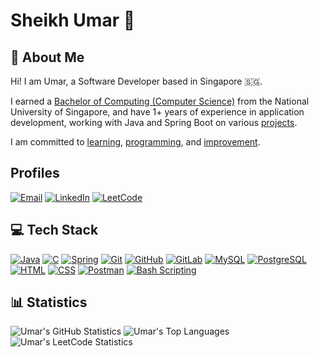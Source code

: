 # Sheikh Umar 👋

## 💫 About Me
Hi!
I am Umar, a Software Developer based in Singapore 🇸🇬.

I earned a [Bachelor of Computing (Computer Science)](https://github.com/shumarb/coursework) from the National University of Singapore,
and have 1+ years of experience in application development,
working with Java and Spring Boot on various [projects](https://github.com/shumarb/projects).

I am committed to [learning](https://github.com/shumarb/learning),
[programming](https://github.com/shumarb/programming),
and [improvement](https://github.com/shumarb/improvement).

## Profiles
[![Email](https://go-skill-icons.vercel.app/api/icons?i=outlook)](mailto:shumarb@outlook.com "Email")
[![LinkedIn](https://go-skill-icons.vercel.app/api/icons?i=linkedin)](https://www.linkedin.com/in/shumarb/ "LinkedIn")
[![LeetCode](https://go-skill-icons.vercel.app/api/icons?i=leetcode)](https://leetcode.com/u/shumarb/ "LeetCode")

## 💻 Tech Stack
[![Java](https://go-skill-icons.vercel.app/api/icons?i=java)](https://go-skill-icons.vercel.app/api/icons?i=java "Java")
[![C](https://go-skill-icons.vercel.app/api/icons?i=c)](https://go-skill-icons.vercel.app/api/icons?i=c "C")
[![Spring](https://go-skill-icons.vercel.app/api/icons?i=spring)](https://go-skill-icons.vercel.app/api/icons?i=spring "Spring")
[![Git](https://go-skill-icons.vercel.app/api/icons?i=git)](https://go-skill-icons.vercel.app/api/icons?i=git "Git")
[![GitHub](https://go-skill-icons.vercel.app/api/icons?i=github)](https://go-skill-icons.vercel.app/api/icons?i=github "GitHub")
[![GitLab](https://go-skill-icons.vercel.app/api/icons?i=gitlab)](https://go-skill-icons.vercel.app/api/icons?i=gitlab "GitLab")
[![MySQL](https://go-skill-icons.vercel.app/api/icons?i=mysql)](https://go-skill-icons.vercel.app/api/icons?i=mysql "MySQL")
[![PostgreSQL](https://go-skill-icons.vercel.app/api/icons?i=postgresql)](https://go-skill-icons.vercel.app/api/icons?i=postgresql "PostgreSQL")
[![HTML](https://go-skill-icons.vercel.app/api/icons?i=html)](https://go-skill-icons.vercel.app/api/icons?i=html "HTML")
[![CSS](https://go-skill-icons.vercel.app/api/icons?i=css)](https://go-skill-icons.vercel.app/api/icons?i=css "CSS")
[![Postman](https://go-skill-icons.vercel.app/api/icons?i=postman)](https://go-skill-icons.vercel.app/api/icons?i=postman "Postman")
[![Bash Scripting](https://go-skill-icons.vercel.app/api/icons?i=bash)](https://go-skill-icons.vercel.app/api/icons?i=bash "Bash Scripting")

## 📊 Statistics
![Umar's GitHub Statistics](https://github-readme-stats.vercel.app/api?username=shumarb&theme=github_dark&show_icons=true)
![Umar's Top Languages](https://github-readme-stats.vercel.app/api/top-langs/?username=shumarb&layout=compact&theme=github_dark)
![Umar's LeetCode Statistics](https://leetcard.jacoblin.cool/shumarb?theme=dark)